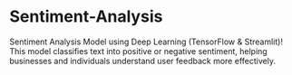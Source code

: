 # Sentiment-Analysis
Sentiment Analysis Model using Deep Learning (TensorFlow &amp; Streamlit)! This model classifies text into positive or negative sentiment, helping businesses and individuals understand user feedback more effectively.

